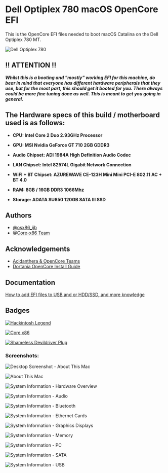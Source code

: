 
# Dell Optiplex 780 macOS OpenCore EFI

This is the OpenCore EFI files needed to boot macOS Catalina on the Dell Optiplex 780 MT.

![Dell Optiplex 780](https://i.ibb.co/wBDWDKW/optiplex780.jpg)

## !! ATTENTION !!
_**Whilst this is a booting and "mostly" working EFI for this machine, do bear in mind that everyone has different hardware peripherals that they use, but for the most part, this should get it booted for you. There always could be more fine tuning done as well. This is meant to get you going in general.**_

## The Hardware specs of this build / motherboard used is as follows:

- **CPU: Intel Core 2 Duo 2.93GHz Processor**

- **GPU: MSI Nvidia GeForce GT 710 2GB GDDR3**

- **Audio Chipset: ADI 1984A High Definition Audio Codec**

- **LAN Chipset: Intel 82574L Gigabit Network Connection**

- **WiFI + BT Chipset: AZUREWAVE CE-123H Mini Mini PCI-E 802.11 AC + BT 4.0**

- **RAM: 8GB / 16GB DDR3 1066Mhz**

- **Storage: ADATA SU650 120GB SATA III SSD**

## Authors

- [@osx86_ijb](https://www.github.com/osx86-ijb)
- [@Core-x86 Team](https://discord.com/invite/yCYpdZE)

## Acknowledgements
- [Acidanthera & OpenCore Teams](https://github.com/acidanthera)
- [Dortania OpenCore Install Guide](https://dortania.github.io/OpenCore-Install-Guide/)

## Documentation

[How to add EFI files to USB and or HDD/SSD, and more knowledge](https://dortania.github.io/OpenCore-Install-Guide/installer-guide/opencore-efi.html)

## Badges

[![Hackintosh Legend](https://img.shields.io/badge/Core-x86-blue)](https://github.com/Core-x86)

[![Core x86](https://img.shields.io/badge/Hackintosh-Legend-red)](https://github.com/osx86-ijb)

[![Shameless Devildriver Plug](https://img.shields.io/badge/Go%20There-Away%20From%20Me-brightgreeng)](https://www.youtube.com/watch?v=PjACk_dw1v8)

### Screenshots:

![Desktop Screenshot - About This Mac](Screenshots/Screenshot_01.png?raw=true "Desktop Screenshot - About This Mac")

![About This Mac](Screenshots/Screenshot_02.png?raw=true "About This Mac")

![System Information - Hardware Overview](Screenshots/Screenshot_03.png?raw=true "System Information - Hardware Overview")

![System Information - Audio](Screenshots/Screenshot_04.png?raw=true "System Information - Audio")

![System Information - Bluetooth](Screenshots/Screenshot_05.png?raw=true "System Information - Bluetooth")

![System Information - Ethernet Cards](Screenshots/Screenshot_06.png?raw=true "System Information - Ethernet Cards")

![System Information - Graphics Displays](Screenshots/Screenshot_07.png?raw=true "System Information - Graphics Displays")

![System Information - Memory](Screenshots/Screenshot_08.png?raw=true "System Information - Memory")

![System Information - PC](Screenshots/Screenshot_09.png?raw=true "System Information - PCI")

![System Information - SATA](Screenshots/Screenshot_10.png?raw=true "System Information - SATA")

![System Information - USB](Screenshots/Screenshot_11.png?raw=true "System Information - USB")
